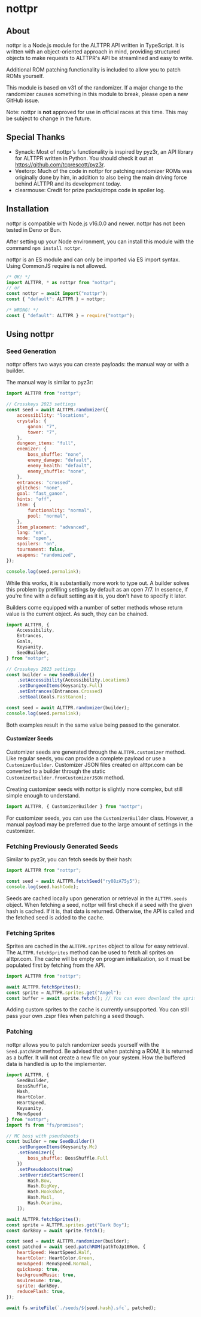 # nottpr

## About

nottpr is a Node.js module for the ALTTPR API written in TypeScript. It is
written with an object-oriented approach in mind, providing structured objects
to make requests to ALTTPR's API be streamlined and easy to write.

Additional ROM patching functionality is included to allow you to patch ROMs
yourself.

This module is based on v31 of the randomizer. If a major change to the
randomizer causes something in this module to break, please open a new GitHub
issue.

Note: nottpr is **not** approved for use in official races at this time. This
may be subject to change in the future.

## Special Thanks

- Synack: Most of nottpr's functionality is inspired by pyz3r, an API library
  for ALTTPR written in Python. You should check it out at
  https://github.com/tcprescott/pyz3r.
- Veetorp: Much of the code in nottpr for patching randomizer ROMs was
  originally done by him, in addition to also being the main driving force
  behind ALTTPR and its development today.
- clearmouse: Credit for prize packs/drops code in spoiler log.

## Installation

nottpr is compatible with Node.js v16.0.0 and newer. nottpr has not been tested
in Deno or Bun.

After setting up your Node environment, you can install this module with the
command `npm install nottpr`.

nottpr is an ES module and can only be imported via ES import syntax. Using
CommonJS require is not allowed.

```js
/* OK! */
import ALTTPR, * as nottpr from "nottpr";
// or
const nottpr = await import("nottpr");
const { "default": ALTTPR } = nottpr;

/* WRONG! */
const { "default": ALTTPR } = require("nottpr");
```

## Using nottpr

### Seed Generation

nottpr offers two ways you can create payloads: the manual way or with a
builder.

The manual way is similar to pyz3r:

```js
import ALTTPR from "nottpr";

// Crosskeys 2023 settings
const seed = await ALTTPR.randomizer({
    accessibility: "locations",
    crystals: {
        ganon: "7",
        tower: "7",
    },
    dungeon_items: "full",
    enemizer: {
        boss_shuffle: "none",
        enemy_damage: "default",
        enemy_health: "default",
        enemy_shuffle: "none",
    },
    entrances: "crossed",
    glitches: "none",
    goal: "fast_ganon",
    hints: "off",
    item: {
        functionality: "normal",
        pool: "normal",
    },
    item_placement: "advanced",
    lang: "en",
    mode: "open",
    spoilers: "on",
    tournament: false,
    weapons: "randomized",
});

console.log(seed.permalink);
```

While this works, it is substantially more work to type out. A builder solves
this problem by prefilling settings by default as an open 7/7. In essence, if
you're fine with a default setting as it is, you don't have to specify it later.

Builders come equipped with a number of setter methods whose return value is the
current object. As such, they can be chained.

```js
import ALTTPR, {
    Accessibility,
    Entrances,
    Goals,
    Keysanity,
    SeedBuilder,
} from "nottpr";

// Crosskeys 2023 settings
const builder = new SeedBuilder()
    .setAccessibility(Accessibility.Locations)
    .setDungeonItems(Keysanity.Full)
    .setEntrances(Entrances.Crossed)
    .setGoal(Goals.FastGanon);

const seed = await ALTTPR.randomizer(builder);
console.log(seed.permalink);
```

Both examples result in the same value being passed to the generator.

#### Customizer Seeds

Customizer seeds are generated through the `ALTTPR.customizer` method. Like
regular seeds, you can provide a complete payload or use a `CustomizerBuilder`.
Customizer JSON files created on alttpr.com can be converted to a builder
through the static `CustomizerBuilder.fromCustomizerJSON` method.

Creating customizer seeds with nottpr is slightly more complex, but still simple
enough to understand.

```js
import ALTTPR, { CustomizerBuilder } from "nottpr";
```

For customizer seeds, you can use the `CustomizerBuilder` class. However, a
manual payload may be preferred due to the large amount of settings in the
customizer.

### Fetching Previously Generated Seeds

Similar to pyz3r, you can fetch seeds by their hash:

```js
import ALTTPR from "nottpr";

const seed = await ALTTPR.fetchSeed("ry08zA75y5");
console.log(seed.hashCode);
```

Seeds are cached locally upon generation or retrieval in the `ALTTPR.seeds`
object. When fetching a seed, nottpr will first check if a seed with the given
hash is cached. If it is, that data is returned. Otherwise, the API is called
and the fetched seed is added to the cache.

### Fetching Sprites

Sprites are cached in the `ALTTPR.sprites` object to allow for easy retrieval.
The `ALTTPR.fetchSprites` method can be used to fetch all sprites on alttpr.com.
The cache will be empty on program initialization, so it must be populated first
by fetching from the API.

```js
import ALTTPR from "nottpr";

await ALTTPR.fetchSprites();
const sprite = ALTTPR.sprites.get("Angel");
const buffer = await sprite.fetch(); // You can even download the sprite as buffered data!
```

Adding custom sprites to the cache is currently unsupported. You can still pass
your own .zspr files when patching a seed though.

### Patching

nottpr allows you to patch randomizer seeds yourself with the `Seed.patchROM`
method. Be advised that when patching a ROM, it is returned as a buffer. It will
not create a new file on your system. How the buffered data is handled is up to
the implementer.

```js
import ALTTPR, {
    SeedBuilder,
    BossShuffle,
    Hash,
    HeartColor.
    HeartSpeed,
    Keysanity,
    MenuSpeed
} from "nottpr";
import fs from "fs/promises";

// MC boss with pseudoboots
const builder = new SeedBuilder()
    .setDungeonItems(Keysanity.Mc)
    .setEnemizer({
        boss_shuffle: BossShuffle.Full
    })
    .setPseudoboots(true)
    .setOverrideStartScreen([
        Hash.Bow,
        Hash.BigKey,
        Hash.Hookshot,
        Hash.Mail,
        Hash.Ocarina,
    ]);

await ALTTPR.fetchSprites();
const sprite = ALTTPR.sprites.get("Dark Boy");
const darkBoy = await sprite.fetch();

const seed = await ALTTPR.randomizer(builder);
const patched = await seed.patchROM(pathToJp10Rom, {
    heartSpeed: HeartSpeed.Half,
    heartColor: HeartColor.Green,
    menuSpeed: MenuSpeed.Normal,
    quickswap: true,
    backgroundMusic: true,
    msu1resume: true,
    sprite: darkBoy,
    reduceFlash: true,
});

await fs.writeFile(`./seeds/${seed.hash}.sfc`, patched);
```
